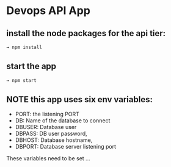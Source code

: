 # Devops API App

## install the node packages for the api tier:

```sh
→ npm install
```

## start the app

```sh
→ npm start
```

## NOTE this app uses six env variables:

- PORT: the listening PORT
- DB: Name of the database to connect
- DBUSER: Database user
- DBPASS: DB user password,
- DBHOST: Database hostname,
- DBPORT: Database server listening port

These variables need to be set
...
